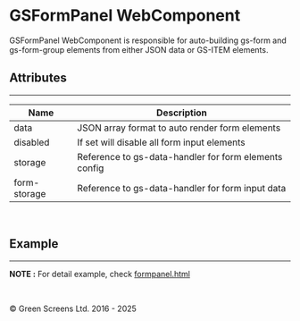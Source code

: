 # GSFormPanel WebComponent
 
GSFormPanel WebComponent is responsible for auto-building gs-form and gs-form-group elements from either JSON data or GS-ITEM elements.
<br>
 
## Attributes
---
 
| Name               | Description                                              |
|--------------------|----------------------------------------------------------|
| data               | JSON array format to auto render form elements           |
| disabled           | If set will disable all form input elements              |
| storage            | Reference to gs-data-handler for form elements config    |
| form-storage       | Reference to gs-data-handler for form input data         |

<br>
 
## Example
---

**NOTE :** 
For detail example, check [formpanel.html](../../demos/formpanel.html)
 
<br>

&copy; Green Screens Ltd. 2016 - 2025
